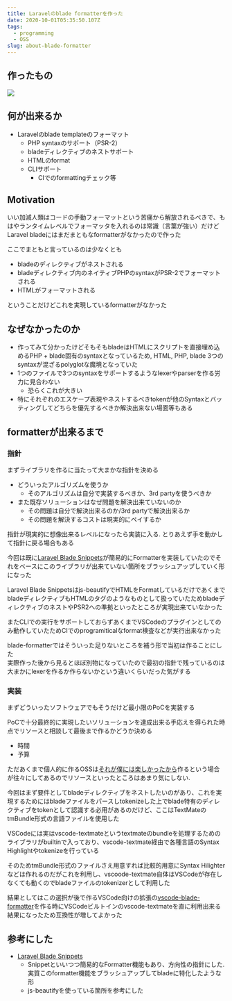 ```yaml
---
title: Laravelのblade formatterを作った
date: 2020-10-01T05:35:50.107Z
tags:
  - programming
  - OSS
slug: about-blade-formatter
---
```

## 作ったもの

<a href="https://github.com/shufo/blade-formatter"><img src="https://gh-card.dev/repos/shufo/blade-formatter.svg"></a>

## 何が出来るか
- Laravelのblade templateのフォーマット
  - PHP syntaxのサポート（PSR-2）
  - bladeディレクティブのネストサポート
  - HTMLのformat
  - CLIサポート
    - CIでのformattingチェック等
## Motivation

いい加減人類はコードの手動フォーマットという苦痛から解放されるべきで、もはやランタイムレベルでフォーマッタを入れるのは常識（言葉が強い）だけどLaravel bladeにはまだまともなformatterがなかったので作った

ここでまともと言っているのは少なくとも

- bladeのディレクティブがネストされる
- bladeディレクティブ内のネイティブPHPのsyntaxがPSR-2でフォーマットされる
- HTMLがフォーマットされる

ということだけどこれを実現しているformatterがなかった

## なぜなかったのか

- 作ってみて分かったけどそもそもbladeはHTMLにスクリプトを直接埋め込めるPHP + blade固有のsyntaxとなっているため, HTML, PHP, blade 3つのsyntaxが混ざるpolyglotな魔境となっていた
- 1つのファイルで3つのsyntaxをサポートするようなlexerやparserを作る労力に見合わない
  - 恐らくこれが大きい
- 特にそれぞれのエスケープ表現やネストするべきtokenが他のSyntaxとバッティングしてどちらを優先するべきか解決出来ない場面等もある

## formatterが出来るまで

### 指針

まずライブラリを作るに当たって大まかな指針を決める

- どういったアルゴリズムを使うか
  - そのアルゴリズムは自分で実装するべきか、3rd partyを使うべきか
- また既存ソリューションはなぜ問題を解決出来ていないのか
  - その問題は自分で解決出来るのか/3rd partyで解決出来るか
  - その問題を解決するコストは現実的にペイするか

指針が現実的に想像出来るレベルになったら実装に入る. とりあえず手を動かして指針に戻る場合もある

今回は既に[Laravel Blade Snippets](https://marketplace.visualstudio.com/items?itemName=onecentlin.laravel-blade)が簡易的にFormatterを実装していたのでそれをベースにこのライブラリが出来ていない箇所をブラッシュアップしていく形になった

Laravel Blade Snippetsはjs-beautifyでHTMLをFormatしているだけであくまでbladeディレクティブもHTMLのタグのようなものとして扱っていたためbladeディレクティブのネストやPSR2への準拠といったところが実現出来ていなかった

またCLIでの実行をサポートしておらずあくまでVSCodeのプラグインとしてのみ動作していたためCIでのprogramiticalなformat検査などが実行出来なかった

blade-formatterではそういった足りないところを補う形で当初は作ることにした<br>
実際作った後から見るとほぼ別物になっていたので最初の指針で残っているのは大まかにlexerを作るか作らないかという違いくらいだった気がする

### 実装 

まずどういったソフトウェアでもそうだけど最小限のPoCを実装する

PoCで十分最終的に実現したいソリューションを達成出来る手応えを得られた時点でリソースと相談して最後まで作るかどうか決める

- 時間
- 予算

ただあくまで個人的に作るOSSは[それが僕には楽しかったから](https://www.amazon.co.jp/dp/4796880011/ref=cm_sw_r_tw_dp_x_VByDFbMXWSK00)作るという場合が往々にしてあるのでリソースといったところはあまり気にしない. 

今回はまず要件としてbladeディレクティブをネストしたいのがあり、これを実現するためにはbladeファイルをパースしtokenizeした上でblade特有のディレクティブをtokenとして認識する必用があるのだけど、ここはTextMateのtmBundle形式の言語ファイルを使用した

VSCodeには実はvscode-textmateというtextmateのbundleを処理するためのライブラリがbuiltinで入っており、vscode-textmate経由で各種言語のSyntax Highlightやtokenizeを行っている

そのためtmBundle形式のファイルさえ用意すれば比較的用意にSyntax Hilighterなどは作れるのだがこれを利用し、vscoode-textmate自体はVSCodeが存在しなくても動くのでbladeファイルのtokenizerとして利用した

結果としてはこの選択が後で作るVSCode向けの拡張の[vscode-blade-formatter](https://marketplace.visualstudio.com/items?itemName=shufo.vscode-blade-formatter)を作る時にVSCodeビルトインのvscode-textmateを直に利用出来る結果になったため互換性が増してよかった



## 参考にした

- [Laravel Blade Snippets](https://marketplace.visualstudio.com/items?itemName=onecentlin.laravel-blade)
  - Snippetといいつつ簡易的なFormatter機能もあり、方向性の指針にした. 実質このformatter機能をブラッシュアップしてbladeに特化したような形
  - js-beautifyを使っている箇所を参考にした
